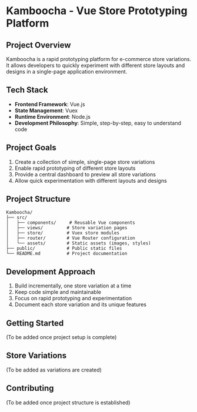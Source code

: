 # Kamboocha - Vue Store Prototyping Platform

## Project Overview
Kamboocha is a rapid prototyping platform for e-commerce store variations. It allows developers to quickly experiment with different store layouts and designs in a single-page application environment.

## Tech Stack
- **Frontend Framework**: Vue.js
- **State Management**: Vuex
- **Runtime Environment**: Node.js
- **Development Philosophy**: Simple, step-by-step, easy to understand code

## Project Goals
1. Create a collection of simple, single-page store variations
2. Enable rapid prototyping of different store layouts
3. Provide a central dashboard to preview all store variations
4. Allow quick experimentation with different layouts and designs

## Project Structure
```
Kamboocha/
├── src/
│   ├── components/     # Reusable Vue components
│   ├── views/         # Store variation pages
│   ├── store/         # Vuex store modules
│   ├── router/        # Vue Router configuration
│   └── assets/        # Static assets (images, styles)
├── public/            # Public static files
└── README.md          # Project documentation
```

## Development Approach
1. Build incrementally, one store variation at a time
2. Keep code simple and maintainable
3. Focus on rapid prototyping and experimentation
4. Document each store variation and its unique features

## Getting Started
(To be added once project setup is complete)

## Store Variations
(To be added as variations are created)

## Contributing
(To be added once project structure is established) 
